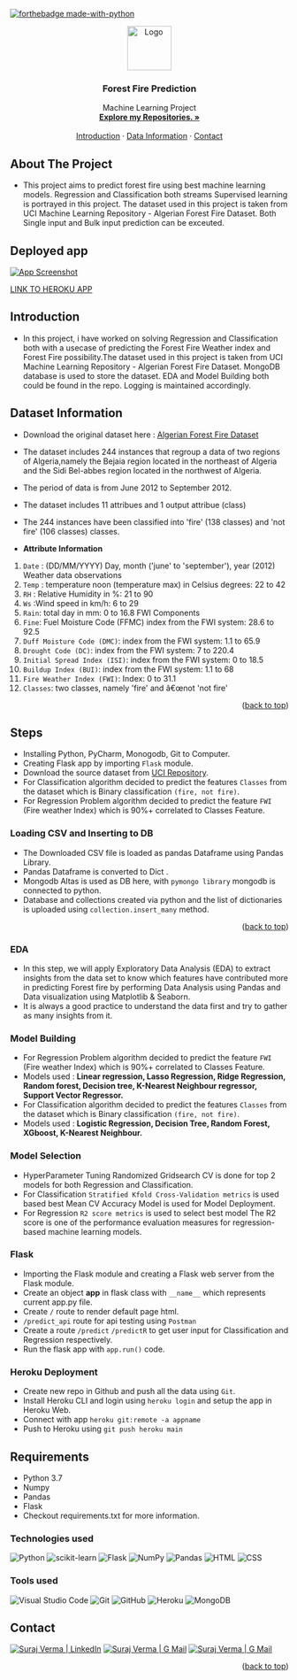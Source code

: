 [![forthebadge made-with-python](http://ForTheBadge.com/images/badges/made-with-python.svg)](https://www.python.org/)

<div id="top"></div>

<div align="center">
  <a href="https://github.com/vsuraj25">
    <img src="https://img.icons8.com/external-dreamcreateicons-flat-dreamcreateicons/64/null/external-fire-weather-dreamcreateicons-flat-dreamcreateicons.png" alt="Logo" width="80" height="80"/> 
  </a>

    
<h3 align="center">Forest Fire Prediction</h3>

 <p align="center">
    Machine Learning Project
    <br />
    <a href="https://github.com/vsuraj25"><strong>Explore my Repositories. »</strong></a>
    <br />
    <br />
    <a href="#intro">Introduction</a>
    ·
    <a href="#data"> Data Information</a>
    ·
    <a href="#contact">Contact</a>
  </p>
</div>

<!-- ABOUT THE PROJECT -->
## **About The Project**
* This project aims to predict forest fire using best machine learning models. Regression and Classification both streams Supervised learning is portrayed in this project. The dataset used in this project is taken from UCI Machine Learning Repository - Algerian Forest Fire Dataset. Both Single input and Bulk input prediction can be exceuted.

## **Deployed app**
[![App Screenshot](https://user-images.githubusercontent.com/55409076/205337765-74845c49-de33-4f9d-943c-c7d80c35ccf6.PNG)](https://web-production-ae1b.up.railway.app/)

[LINK TO HEROKU APP](https://web-production-ae1b.up.railway.app/)

<!-- GETTING STARTED -->
<div id="intro"></div>

## **Introduction**
*  In this project, i have worked on solving Regression and Classification both with a usecase of predicting the Forest Fire Weather index and Forest Fire possibility.The dataset used in this project is taken from UCI Machine Learning Repository - Algerian Forest Fire Dataset. MongoDB database is used to store the dataset. EDA and Model Building both could be found in the repo. Logging is maintained accordingly.
  
 
<div id="data"></div>
<!-- USAGE EXAMPLES -->

## **Dataset Information**

* Download the original dataset here : 
  [Algerian Forest Fire Dataset](https://archive.ics.uci.edu/ml/machine-learning-databases/00547/Algerian_forest_fires_dataset_UPDATE.csv)

 
* The dataset includes 244 instances that regroup a data of two regions of Algeria,namely the Bejaia region located in the northeast of Algeria and the Sidi Bel-abbes region located in the northwest of Algeria.

* The period of data is from June 2012 to September 2012.

* The dataset includes 11 attribues and 1 output attribue (class)

* The 244 instances have been classified into 'fire' (138 classes) and 'not fire' (106 classes) classes.

* **Attribute Information**

1. `Date` : (DD/MM/YYYY) Day, month ('june' to 'september'), year (2012) Weather data observations
2. `Temp` : temperature noon (temperature max) in Celsius degrees: 22 to 42
3. `RH` : Relative Humidity in %: 21 to 90
4. `Ws` :Wind speed in km/h: 6 to 29
5. `Rain`: total day in mm: 0 to 16.8 FWI Components
6. `Fine`: Fuel Moisture Code (FFMC) index from the FWI system: 28.6 to 92.5
7. `Duff Moisture Code (DMC)`: index from the FWI system: 1.1 to 65.9
8. `Drought Code (DC)`: index from the FWI system: 7 to 220.4
9. `Initial Spread Index (ISI)`: index from the FWI system: 0 to 18.5
10. `Buildup Index (BUI)`: index from the FWI system: 1.1 to 68
11. `Fire Weather Index (FWI)`:  Index: 0 to 31.1
12. `Classes`: two classes, namely 'fire' and â€œnot 'not fire'

<p align="right">(<a href="#top">back to top</a>)</p> 

<!-- USAGE EXAMPLES -->
## Steps

* Installing Python, PyCharm, Monogodb, Git to Computer.
* Creating Flask app by importing `Flask` module.
* Download the source dataset from [UCI Repository](https://archive.ics.uci.edu/ml/datasets/Algerian+Forest+Fires+Dataset++#).
* For Classification algorithm decided to predict the features `Classes` from the dataset which is Binary classification `(fire, not fire)`.
* For Regression Problem algorithm decided to predict the feature `FWI` (Fire weather Index) which is 90%+ correlated to Classes Feature.

### Loading CSV and Inserting to DB
* The Downloaded CSV file is loaded as pandas Dataframe using Pandas Library.
* Pandas Dataframe is converted to Dict .
* Mongodb Altas is used as DB here, with `pymongo library` mongodb is connected to python.
* Database and collections created via python and the list of dictionaries is uploaded using `collection.insert_many` method.

<p align="right">(<a href="#top">back to top</a>)</p> 

### EDA
* In this step, we will apply Exploratory Data Analysis (EDA) to extract insights from the data set to know which features have contributed more in predicting Forest fire by performing Data Analysis using Pandas and Data visualization using Matplotlib & Seaborn. 
* It is always a good practice to understand the data first and try to gather as many insights from it.

### Model Building 
* For Regression Problem algorithm decided to predict the feature `FWI` (Fire weather Index) which is 90%+ correlated to Classes Feature.
* Models used : **Linear regression, Lasso Regression, Ridge Regression, Random forest, Decision tree, K-Nearest Neighbour regressor, Support Vector Regressor.**
* For Classification algorithm decided to predict the features `Classes` from the dataset which is Binary classification `(fire, not fire)`.
* Models used : **Logistic Regression, Decision Tree, Random Forest, XGboost, K-Nearest Neighbour.**

### Model Selection
* HyperParameter Tuning Randomized Gridsearch CV is done for top 2 models for both Regression and Classification.
* For Classification `Stratified Kfold Cross-Validation metrics` is used based best Mean CV Accuracy Model is used for Model Deployment.
* For Regression `R2 score metrics` is used to select best model The R2 score is one of the performance evaluation measures for regression-based machine learning models.

### Flask
* Importing the Flask module and creating a Flask web server from the Flask module.
* Create an object **app** in flask class with `__name__` which represents current app.py file.
* Create `/` route to render default page html.
* `/predict_api` route for api testing using `Postman`
* Create a route `/predict` `/predictR` to get user input for Classification and Regression respectively. 
* Run the flask app with `app.run()` code.

### Heroku Deployment
* Create new repo in Github and push all the data using `Git`.
* Install Heroku CLI and login using `heroku login` and setup the app in Heroku Web.
* Connect with app `heroku git:remote -a appname`
* Push to Heroku using `git push heroku main`

## **Requirements**
* Python 3.7
* Numpy
* Pandas
* Flask
* Checkout requirements.txt for more information.

### **Technologies used**
![Python](https://img.shields.io/badge/python-3670A0?style=for-the-badge&logo=python&logoColor=ffdd54)
![scikit-learn](https://img.shields.io/badge/scikit--learn-%23F7931E.svg?style=for-the-badge&logo=scikit-learn&logoColor=white)
![Flask](https://img.shields.io/badge/flask-%23000.svg?style=for-the-badge&logo=flask&logoColor=white)
![NumPy](https://img.shields.io/badge/numpy-%23013243.svg?style=for-the-badge&logo=numpy&logoColor=white)
![Pandas](https://img.shields.io/badge/pandas-%23150458.svg?style=for-the-badge&logo=pandas&logoColor=white)
![HTML](https://img.shields.io/badge/HTML-239120?style=for-the-badge&logo=html5&logoColor=white)
![CSS](https://img.shields.io/badge/CSS-239120?&style=for-the-badge&logo=css3&logoColor=white)


### **Tools used**
![Visual Studio Code](https://img.shields.io/badge/Visual_Studio_Code-0078D4?style=for-the-badge&logo=visual%20studio%20code&logoColor=white)
![Git](https://img.shields.io/badge/git-%23F05033.svg?style=for-the-badge&logo=git&logoColor=white)
![GitHub](https://img.shields.io/badge/github-%23121011.svg?style=for-the-badge&logo=github&logoColor=white)
![Heroku](https://img.shields.io/badge/heroku-%23430098.svg?style=for-the-badge&logo=heroku&logoColor=white)
![MongoDB](https://img.shields.io/badge/MongoDB-4EA94B?style=for-the-badge&logo=mongodb&logoColor=white)

<!-- CONTACT -->
<div id="contact"></div>

## **Contact**
[![Suraj Verma | LinkedIn](https://img.shields.io/badge/Suraj_Verma-eeeeee?style=for-the-badge&logo=linkedin&logoColor=ffffff&labelColor=0A66C2)][reach_linkedin]
[![Suraj Verma | G Mail](https://img.shields.io/badge/sv255255-eeeeee?style=for-the-badge&logo=gmail&logoColor=ffffff&labelColor=EA4335)][reach_gmail]
[![Suraj Verma | G Mail](https://img.shields.io/badge/My_Portfolio-eeeeee?style=for-the-badge)][reach_gmail]

[reach_linkedin]: https://www.linkedin.com/in/suraj-verma-982b31157/
[reach_gmail]: mailto:sv255255@gmail.com?subject=Github


<p align="right">(<a href="#top">back to top</a>)</p>



